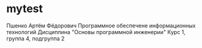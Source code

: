 # mytest
Пшенко
Артём
Фёдорович
Программное обеспечене информационных технологий
Дисциплина "Основы программной инженерии"
Курс 1, группа 4, подгруппа 2
